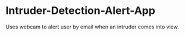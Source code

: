# Intruder-Detection-Alert-App
 Uses webcam to alert user by email when an intruder comes into view.
